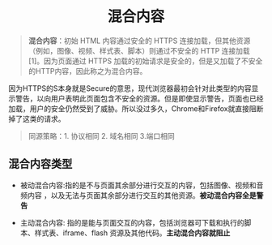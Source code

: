 # <center>混合内容</center>

> **混合内容**：初始 HTML 内容通过安全的 HTTPS 连接加载，但其他资源（例如，图像、视频、样式表、脚本）则通过不安全的 HTTP 连接加载[1]。因为页面通过 HTTPS 加载的初始请求是安全的，但是又加载了不安全的HTTP内容，因此称之为混合内容。


因为HTTPS的S本身就是Secure的意思，现代浏览器最初会针对此类型的内容显示警告，以向用户表明此页面包含不安全的资源。但是即使显示警告，页面也已经加载，用户的安全仍然受到了威胁。所以没过多久，Chrome和Firefox就直接阻断掉了这类的请求。

> 同源策略：1. 协议相同 2. 域名相同 3.端口相同


## 混合内容类型

- 被动混合内容:指的是不与页面其余部分进行交互的内容，包括图像、视频和音频内容 ，以及无法与页面其余部分进行交互的其他资源。**被动混合内容全是警告**

- 主动混合内容: 指的是能与页面交互的内容，包括浏览器可下载和执行的脚本、样式表、iframe、flash 资源及其他代码。**主动混合内容就阻止**
